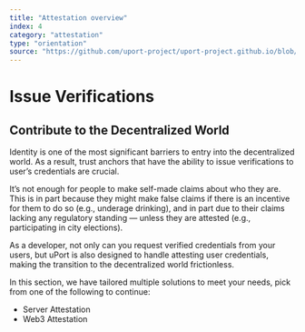 ```yaml
---
title: "Attestation overview"
index: 4
category: "attestation"
type: "orientation"
source: "https://github.com/uport-project/uport-project.github.io/blob/develop/markdown/docs/overview/attestation.md"
---
```


# Issue Verifications
## Contribute to the Decentralized World

Identity is one of the most significant barriers to entry into the decentralized world. As a result, trust anchors that have the ability to issue verifications to user’s credentials are crucial.

It’s not enough for people to make self-made claims about who they are. This is in part because they might make false claims if there is an incentive for them to do so (e.g., underage drinking), and in part due to their claims lacking any regulatory standing — unless they are attested (e.g., participating in city elections).

As a developer, not only can you request verified credentials from your users, but uPort is also designed to handle attesting user credentials, making the transition to the decentralized world frictionless.

In this section, we have tailored multiple solutions to meet your needs, pick from one of the following to continue:

* Server Attestation
* Web3 Attestation
